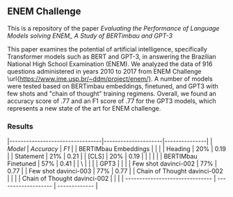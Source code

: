 ## ENEM Challenge
This is a repository of the paper *Evaluating the Performance of Language Models solving ENEM_ A Study of BERTimbau and GPT-3*  

This paper examines the potential of artificial intelligence, specifically Transformer models such as BERT and GPT-3, in answering the Brazilian National High School Examination (ENEM). We analyzed the data of 916 questions administered in years 2010 to 2017 from ENEM Challenge \url{https://www.ime.usp.br/~ddm/project/enem/}. A number of models were tested based on BERTimbau embeddings, finetuned, and GPT3 with few shots and "chain of thought" training regimens. Overall, we found an accuracy score of .77 and an F1 score of .77 for the GPT3 models, which represents a new state of the art for ENEM challenge.

### Results  
|---------------------------------|---------------------|---------------|
| *Model*                         | *Accuracy*          | *F1*          |
| BERTIMbau Embeddings            |                     |               |
| Heading                         | 20%                 | 0.19          |
| Statement                       | 21%                 | 0.21          |
| [CLS]                           | 20%                 | 0.19          |
|                                 |                     |               |
| BERTIMbau Finetuned             | 57%                 | 0.41          |
| \                               |                     |               |
| GPT3                            |                     |               |
| Few shot  davinci-002           | 77%                 | 0.77          |
| Few shot  davinci-003           | 77%                 | 0.77          |
| Chain of Thought  davinci-002   |                     |               |
| Chain of Thought  davinci-002   |                     |               |
| ------------------------------- | ------------------- | ------------- |
